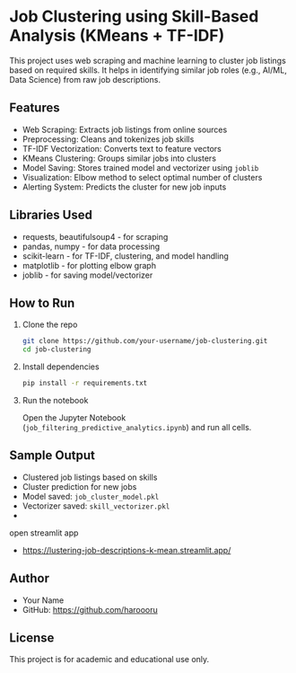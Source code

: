 
# Job Clustering using Skill-Based Analysis (KMeans + TF-IDF)

This project uses web scraping and machine learning to cluster job listings based on required skills. It helps in identifying similar job roles (e.g., AI/ML, Data Science) from raw job descriptions.

## Features

- Web Scraping: Extracts job listings from online sources
- Preprocessing: Cleans and tokenizes job skills
- TF-IDF Vectorization: Converts text to feature vectors
- KMeans Clustering: Groups similar jobs into clusters
- Model Saving: Stores trained model and vectorizer using `joblib`
- Visualization: Elbow method to select optimal number of clusters
- Alerting System: Predicts the cluster for new job inputs

## Libraries Used

- requests, beautifulsoup4 - for scraping
- pandas, numpy - for data processing
- scikit-learn - for TF-IDF, clustering, and model handling
- matplotlib - for plotting elbow graph
- joblib - for saving model/vectorizer

## How to Run

1. Clone the repo

   ```bash
   git clone https://github.com/your-username/job-clustering.git
   cd job-clustering
   ```

2. Install dependencies

   ```bash
   pip install -r requirements.txt
   ```

3. Run the notebook

   Open the Jupyter Notebook (`job_filtering_predictive_analytics.ipynb`) and run all cells.

## Sample Output

- Clustered job listings based on skills
- Cluster prediction for new jobs
- Model saved: `job_cluster_model.pkl`
- Vectorizer saved: `skill_vectorizer.pkl`
- 
open streamlit app
- https://lustering-job-descriptions-k-mean.streamlit.app/



## Author

- Your Name  
- GitHub: https://github.com/haroooru

## License

This project is for academic and educational use only.
